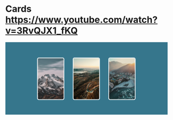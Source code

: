 # Cards https://www.youtube.com/watch?v=3RvQJX1_fKQ
<p align="center">
  <img src="preview.png" alt="preview del proyecto" width="600">
</p>